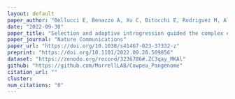```yaml
---
layout: default
paper_author: "Bellucci E, Benazzo A, Xu C, Bitocchi E, Rodriguez M, Alseekh S, Di Vittori V, Gioia T, Neumann K, Cortinovis G, Frascarelli G, Murube E, Trucchi E, Nanni L, Ariani A, Logozzo G, Shin JH, Liu C, Jiang L, Ferreira JJ, Campa A, Attene G, Morrell PL, Bertorelle G, Graner A, Gepts P, Fernie AR, Jackson SA, Papa R"
date: "2022-09-30"
paper_title: "Selection and adaptive introgression guided the complex evolutionary history of European common bean"
paper_journal: "Nature Communications"
paper_url: "https://doi.org/10.1038/s41467-023-37332-z"
preprint: "https://doi.org/10.1101/2022.09.28.509856"
dataset: "https://zenodo.org/record/3236786#.ZC3qay_MKAl"
github: "https://github.com/MorrellLAB/Cowpea_Pangenome"
citation_url: ""
cluster:
num_citations: "0"
---
```

